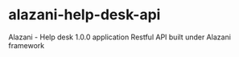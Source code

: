 # alazani-help-desk-api
Alazani - Help desk 1.0.0 application Restful API built under Alazani framework
